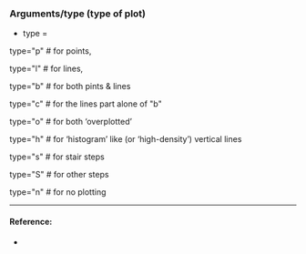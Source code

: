 ### Arguments/type (type of plot)



- type =    
 
type="p" # for points,

type="l" # for lines,

type="b" # for both pints & lines

type="c" # for the lines part alone of "b"

type="o" # for both ‘overplotted’

type="h" # for ‘histogram’ like (or ‘high-density’) vertical lines

type="s" # for stair steps

type="S" # for other steps

type="n" # for no plotting


----
#### Reference: 
- []()

